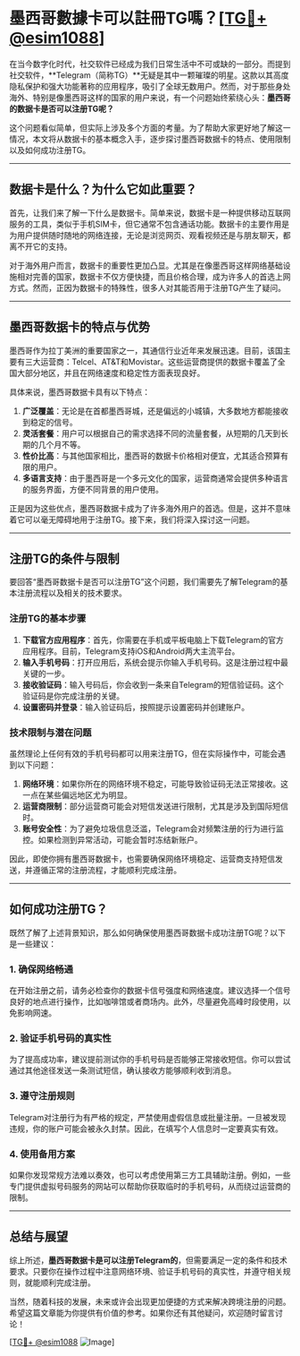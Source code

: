 # 墨西哥數據卡可以註冊TG嗎？[[TG💪+ @esim1088](https://t.me/s/esim1088)]

在当今数字化时代，社交软件已经成为我们日常生活中不可或缺的一部分。而提到社交软件，**Telegram（简称TG）**无疑是其中一颗璀璨的明星。这款以其高度隐私保护和强大功能著称的应用程序，吸引了全球无数用户。然而，对于那些身处海外、特别是像墨西哥这样的国家的用户来说，有一个问题始终萦绕心头：**墨西哥的数据卡是否可以注册TG呢？**

这个问题看似简单，但实际上涉及多个方面的考量。为了帮助大家更好地了解这一情况，本文将从数据卡的基本概念入手，逐步探讨墨西哥数据卡的特点、使用限制以及如何成功注册TG。

---

## 数据卡是什么？为什么它如此重要？

首先，让我们来了解一下什么是数据卡。简单来说，数据卡是一种提供移动互联网服务的工具，类似于手机SIM卡，但它通常不包含通话功能。数据卡的主要作用是为用户提供随时随地的网络连接，无论是浏览网页、观看视频还是与朋友聊天，都离不开它的支持。

对于海外用户而言，数据卡的重要性更加凸显。尤其是在像墨西哥这样网络基础设施相对完善的国家，数据卡不仅方便快捷，而且价格合理，成为许多人的首选上网方式。然而，正因为数据卡的特殊性，很多人对其能否用于注册TG产生了疑问。

---

## 墨西哥数据卡的特点与优势

墨西哥作为拉丁美洲的重要国家之一，其通信行业近年来发展迅速。目前，该国主要有三大运营商：Telcel、AT&T和Movistar。这些运营商提供的数据卡覆盖了全国大部分地区，并且在网络速度和稳定性方面表现良好。

具体来说，墨西哥数据卡具有以下特点：

1. **广泛覆盖**：无论是在首都墨西哥城，还是偏远的小城镇，大多数地方都能接收到稳定的信号。
2. **灵活套餐**：用户可以根据自己的需求选择不同的流量套餐，从短期的几天到长期的几个月不等。
3. **性价比高**：与其他国家相比，墨西哥的数据卡价格相对便宜，尤其适合预算有限的用户。
4. **多语言支持**：由于墨西哥是一个多元文化的国家，运营商通常会提供多种语言的服务界面，方便不同背景的用户使用。

正是因为这些优点，墨西哥数据卡成为了许多海外用户的首选。但是，这并不意味着它可以毫无障碍地用于注册TG。接下来，我们将深入探讨这一问题。

---

## 注册TG的条件与限制

要回答“墨西哥数据卡是否可以注册TG”这个问题，我们需要先了解Telegram的基本注册流程以及相关的技术要求。

### 注册TG的基本步骤

1. **下载官方应用程序**：首先，你需要在手机或平板电脑上下载Telegram的官方应用程序。目前，Telegram支持iOS和Android两大主流平台。
2. **输入手机号码**：打开应用后，系统会提示你输入手机号码。这是注册过程中最关键的一步。
3. **接收验证码**：输入号码后，你会收到一条来自Telegram的短信验证码。这个验证码是你完成注册的关键。
4. **设置密码并登录**：输入验证码后，按照提示设置密码并创建账户。

### 技术限制与潜在问题

虽然理论上任何有效的手机号码都可以用来注册TG，但在实际操作中，可能会遇到以下问题：

1. **网络环境**：如果你所在的网络环境不稳定，可能导致验证码无法正常接收。这一点在某些偏远地区尤为明显。
2. **运营商限制**：部分运营商可能会对短信发送进行限制，尤其是涉及到国际短信时。
3. **账号安全性**：为了避免垃圾信息泛滥，Telegram会对频繁注册的行为进行监控。如果检测到异常活动，可能会暂时冻结新账户。

因此，即使你拥有墨西哥数据卡，也需要确保网络环境稳定、运营商支持短信发送，并遵循正常的注册流程，才能顺利完成注册。

---

## 如何成功注册TG？

既然了解了上述背景知识，那么如何确保使用墨西哥数据卡成功注册TG呢？以下是一些建议：

### 1. 确保网络畅通

在开始注册之前，请务必检查你的数据卡信号强度和网络速度。建议选择一个信号良好的地点进行操作，比如咖啡馆或者商场内。此外，尽量避免高峰时段使用，以免影响网速。

### 2. 验证手机号码的真实性

为了提高成功率，建议提前测试你的手机号码是否能够正常接收短信。你可以尝试通过其他途径发送一条测试短信，确认接收方能够顺利收到消息。

### 3. 遵守注册规则

Telegram对注册行为有严格的规定，严禁使用虚假信息或批量注册。一旦被发现违规，你的账户可能会被永久封禁。因此，在填写个人信息时一定要真实有效。

### 4. 使用备用方案

如果你发现常规方法难以奏效，也可以考虑使用第三方工具辅助注册。例如，一些专门提供虚拟号码服务的网站可以帮助你获取临时的手机号码，从而绕过运营商的限制。

---

## 总结与展望

综上所述，**墨西哥数据卡是可以注册Telegram的**，但需要满足一定的条件和技术要求。只要你在操作过程中注意网络环境、验证手机号码的真实性，并遵守相关规则，就能顺利完成注册。

当然，随着科技的发展，未来或许会出现更加便捷的方式来解决跨境注册的问题。希望这篇文章能为你提供有价值的参考。如果你还有其他疑问，欢迎随时留言讨论！

[[TG💪+ @esim1088](https://t.me/s/esim1088) ![Image](https://i.postimg.cc/4NQfJmqS/Snipaste-2025-05-13-00-14-12.png)]